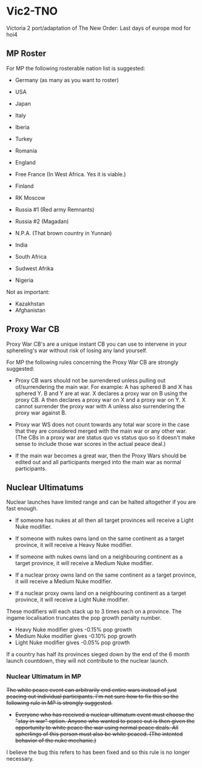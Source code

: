 # Vic2-TNO
Victoria 2 port/adaptation of The New Order: Last days of europe mod for hoi4

## MP Roster
For MP the following rosterable nation list is suggested:

- Germany (as many as you want to roster)
- USA
- Japan
- Italy

- Iberia
- Turkey
- Romania
- England
- Free France (In West Africa. Yes it is viable.)

- Finland
- RK Moscow
- Russia #1 (Red army Remnants)
- Russia #2 (Magadan)

- N.P.A. (That brown country in Yunnan)
- India

- South Africa
- Sudwest Afrika
- Nigeria

Not as important:
- Kazakhstan
- Afghanistan

## Proxy War CB
Proxy War CB's are a unique instant CB you can use to intervene in your sphereling's war without risk of losing any land yourself.

For MP the following rules concerning the Proxy War CB are strongly suggested:

- Proxy CB wars should not be surrendered unless pulling out of/surrendering the main war.
For example:
A has sphered B and X has sphered Y.
B and Y are at war.
X declares a proxy war on B using the proxy CB.
A then declares a proxy war on X and a proxy war on Y. 
X cannot surrender the proxy war with A unless also surrendering the proxy war against B.

- Proxy war WS does not count towards any total war score in the case that they are considered merged with the main war or any other war. (The CBs in a proxy war are status quo vs status quo so it doesn't make sense to include those war scores in the actual peace deal.)

- If the main war becomes a great war, then the Proxy Wars should be edited out and all participants merged into the main war as normal participants. 

## Nuclear Ultimatums
Nuclear launches have limited range and can be halted altogether if you are fast enough.

- If someone has nukes at all then all target provinces will receive a Light Nuke modifier.

- If someone with nukes owns land on the same continent as a target province, it will receive a Heavy Nuke modifier.

- If someone with nukes owns land on a neighbouring continent as a target province, it will receive a Medium Nuke modifier.

- If a nuclear proxy owns land on the same continent as a target province, it will receive a Medium Nuke modifier.

- If a nuclear proxy owns land on a neighbouring continent as a target province, it will receive a Light Nuke modifier.

These modifiers will each stack up to 3 times each on a province. The ingame localisation truncates the pop growth penalty number.

- Heavy Nuke modifier gives -0.15% pop growth
- Medium Nuke modifier gives -0.10% pop growth
- Light Nuke modifier gives -0.05% pop growth

If a country has half its provinces sieged down by the end of the 6 month launch countdown, they will not contribute to the nuclear launch.

### Nuclear Ultimatum in MP
~~The white peace event can arbitrarily end entire wars instead of just peacing out individual participants. I'm not sure how to fix this so the following rule in MP is strongly suggested.~~

- ~~Everyone who has received a nuclear ultimatum event must choose the "stay in war" option. Anyone who wanted to peace out is then given the opportunity to white peace the war using normal peace deals. All spherlings of this person must also be white peaced. (The intented behavior of the nuke mechanic.)~~

I believe the bug this refers to has been fixed and so this rule is no longer necessary.
